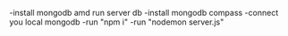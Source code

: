 -install mongodb amd run server db 
-install mongodb compass 
-connect you local mongodb
-run "npm i" 
-run "nodemon server.js"